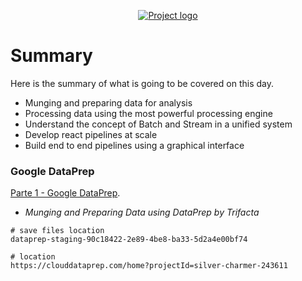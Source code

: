 <p align="center">
  <a href="" rel="noopener">
    <img src="https://github.com/owshq-plumbers/trn-cc-bg-gcp/blob/main/images/day2-summary.png" alt="Project logo">
 </a>
</p>


# Summary
Here is the summary of what is going to be covered on this day.

* Munging and preparing data for analysis
* Processing data using the most powerful processing engine
* Understand the concept of Batch and Stream in a unified system
* Develop react pipelines at scale
* Build end to end pipelines using a graphical interface


### Google DataPrep
[Parte 1 - Google DataPrep](https://github.com/owshq-plumbers/trn-cc-bg-gcp/blob/main/docs/d2.1_data_prep.excalidraw.png).

- *Munging and Preparing Data using DataPrep by Trifacta*

```shell
# save files location
dataprep-staging-90c18422-2e89-4be8-ba33-5d2a4e00bf74

# location
https://clouddataprep.com/home?projectId=silver-charmer-243611
```